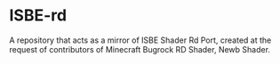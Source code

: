 # ISBE-rd
A repository that acts as a mirror of ISBE Shader Rd Port, created at the request of contributors of Minecraft Bugrock RD Shader, Newb Shader.
